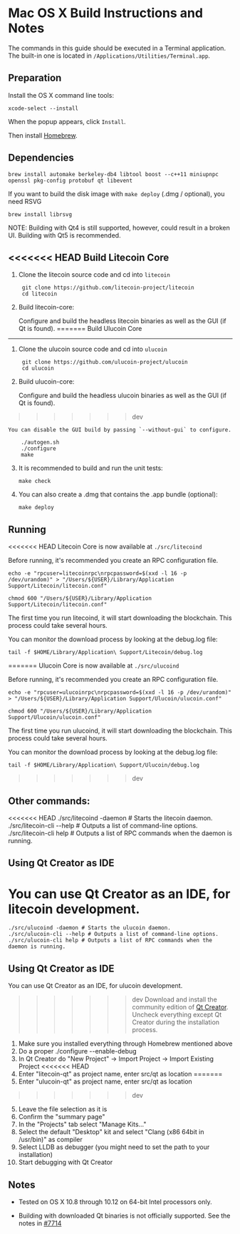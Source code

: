 Mac OS X Build Instructions and Notes
====================================
The commands in this guide should be executed in a Terminal application.
The built-in one is located in `/Applications/Utilities/Terminal.app`.

Preparation
-----------
Install the OS X command line tools:

`xcode-select --install`

When the popup appears, click `Install`.

Then install [Homebrew](https://brew.sh).

Dependencies
----------------------

    brew install automake berkeley-db4 libtool boost --c++11 miniupnpc openssl pkg-config protobuf qt libevent

If you want to build the disk image with `make deploy` (.dmg / optional), you need RSVG

    brew install librsvg

NOTE: Building with Qt4 is still supported, however, could result in a broken UI. Building with Qt5 is recommended.

<<<<<<< HEAD
Build Litecoin Core
------------------------

1. Clone the litecoin source code and cd into `litecoin`

        git clone https://github.com/litecoin-project/litecoin
        cd litecoin

2.  Build litecoin-core:

    Configure and build the headless litecoin binaries as well as the GUI (if Qt is found).
=======
Build Ulucoin Core
------------------------

1. Clone the ulucoin source code and cd into `ulucoin`

        git clone https://github.com/ulucoin-project/ulucoin
        cd ulucoin

2.  Build ulucoin-core:

    Configure and build the headless ulucoin binaries as well as the GUI (if Qt is found).
>>>>>>> dev

    You can disable the GUI build by passing `--without-gui` to configure.

        ./autogen.sh
        ./configure
        make

3.  It is recommended to build and run the unit tests:

        make check

4.  You can also create a .dmg that contains the .app bundle (optional):

        make deploy

Running
-------

<<<<<<< HEAD
Litecoin Core is now available at `./src/litecoind`

Before running, it's recommended you create an RPC configuration file.

    echo -e "rpcuser=litecoinrpc\nrpcpassword=$(xxd -l 16 -p /dev/urandom)" > "/Users/${USER}/Library/Application Support/Litecoin/litecoin.conf"

    chmod 600 "/Users/${USER}/Library/Application Support/Litecoin/litecoin.conf"

The first time you run litecoind, it will start downloading the blockchain. This process could take several hours.

You can monitor the download process by looking at the debug.log file:

    tail -f $HOME/Library/Application\ Support/Litecoin/debug.log
=======
Ulucoin Core is now available at `./src/ulucoind`

Before running, it's recommended you create an RPC configuration file.

    echo -e "rpcuser=ulucoinrpc\nrpcpassword=$(xxd -l 16 -p /dev/urandom)" > "/Users/${USER}/Library/Application Support/Ulucoin/ulucoin.conf"

    chmod 600 "/Users/${USER}/Library/Application Support/Ulucoin/ulucoin.conf"

The first time you run ulucoind, it will start downloading the blockchain. This process could take several hours.

You can monitor the download process by looking at the debug.log file:

    tail -f $HOME/Library/Application\ Support/Ulucoin/debug.log
>>>>>>> dev

Other commands:
-------

<<<<<<< HEAD
    ./src/litecoind -daemon # Starts the litecoin daemon.
    ./src/litecoin-cli --help # Outputs a list of command-line options.
    ./src/litecoin-cli help # Outputs a list of RPC commands when the daemon is running.

Using Qt Creator as IDE
------------------------
You can use Qt Creator as an IDE, for litecoin development.
=======
    ./src/ulucoind -daemon # Starts the ulucoin daemon.
    ./src/ulucoin-cli --help # Outputs a list of command-line options.
    ./src/ulucoin-cli help # Outputs a list of RPC commands when the daemon is running.

Using Qt Creator as IDE
------------------------
You can use Qt Creator as an IDE, for ulucoin development.
>>>>>>> dev
Download and install the community edition of [Qt Creator](https://www.qt.io/download/).
Uncheck everything except Qt Creator during the installation process.

1. Make sure you installed everything through Homebrew mentioned above
2. Do a proper ./configure --enable-debug
3. In Qt Creator do "New Project" -> Import Project -> Import Existing Project
<<<<<<< HEAD
4. Enter "litecoin-qt" as project name, enter src/qt as location
=======
4. Enter "ulucoin-qt" as project name, enter src/qt as location
>>>>>>> dev
5. Leave the file selection as it is
6. Confirm the "summary page"
7. In the "Projects" tab select "Manage Kits..."
8. Select the default "Desktop" kit and select "Clang (x86 64bit in /usr/bin)" as compiler
9. Select LLDB as debugger (you might need to set the path to your installation)
10. Start debugging with Qt Creator

Notes
-----

* Tested on OS X 10.8 through 10.12 on 64-bit Intel processors only.

* Building with downloaded Qt binaries is not officially supported. See the notes in [#7714](https://github.com/bitcoin/bitcoin/issues/7714)
